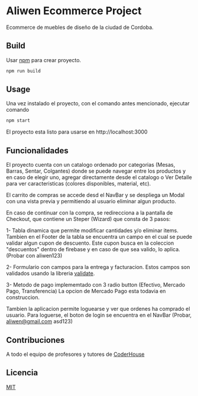 # Aliwen Ecommerce Project

Ecommerce de muebles de diseño de la ciudad de Cordoba.

## Build

Usar [npm](https://npm.com/) para crear proyecto.

```bash
npm run build
```

## Usage

Una vez instalado el proyecto, con el comando antes mencionado, ejecutar comando 
```bash
npm start
```
El proyecto esta listo para usarse en http://localhost:3000

## Funcionalidades
El proyecto cuenta con un catalogo ordenado por categorias (Mesas, Barras, Sentar, Colgantes)
donde se puede navegar entre los productos y en caso de elegir uno, agregar directamente desde el catalogo o Ver Detalle para ver caracteristicas (colores disponibles, material, etc).

El carrito de compras se accede desd el NavBar y se despliega un Modal con una vista previa y permitiendo al usuario eliminar algun producto.

En caso de continuar con la compra, se redirecciona a la pantalla de Checkout, que contiene un Steper (Wizard) que consta de 3 pasos:

1- Tabla dinamica que permite modificar cantidades y/o eliminar items.
Tambien en el Footer de la tabla se encuentra un campo en el cual se puede validar algun cupon de descuento. Este cupon busca en la coleccion "descuentos" dentro de firebase y en caso de que sea valido, lo aplica. (Probar con aliwen123)

2- Formulario con campos para la entrega y facturacion. Estos campos son validados usando la libreria [validate](https://www.npmjs.com/package/validator). 

3- Metodo de pago implememtado con 3 radio button (Efectivo, Mercado Pago, Transferencia)
La opcion de Mercado Pago esta todavia en construccion.

Tambien la aplicacion permite loguearse y ver que ordenes ha comprado el usuario.
Para loguerse, el boton de login se encuentra en el NavBar
(Probar, aliwen@gmail.com asd123)

## Contribuciones
A todo el equipo de profesores y tutores de [CoderHouse](https://coderhouse.com)
## Licencia
[MIT](https://choosealicense.com/licenses/mit/)
